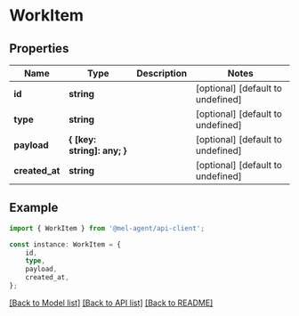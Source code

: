 # WorkItem


## Properties

Name | Type | Description | Notes
------------ | ------------- | ------------- | -------------
**id** | **string** |  | [optional] [default to undefined]
**type** | **string** |  | [optional] [default to undefined]
**payload** | **{ [key: string]: any; }** |  | [optional] [default to undefined]
**created_at** | **string** |  | [optional] [default to undefined]

## Example

```typescript
import { WorkItem } from '@mel-agent/api-client';

const instance: WorkItem = {
    id,
    type,
    payload,
    created_at,
};
```

[[Back to Model list]](../README.md#documentation-for-models) [[Back to API list]](../README.md#documentation-for-api-endpoints) [[Back to README]](../README.md)
